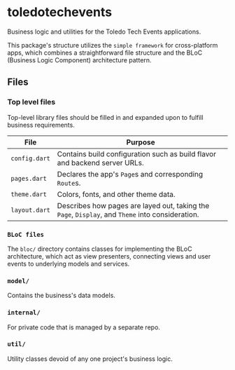 # toledotechevents

Business logic and utilities for the Toledo Tech Events applications.

This package's structure utilizes the `simple framework` for cross-platform apps, which combines a straightforward file structure and the BLoC (Business Logic Component) architecture pattern.

## Files

### Top level files

Top-level library files should be filled in and expanded upon to fulfill business requirements.

File | Purpose
-|-
`config.dart` | Contains build configuration such as build flavor and backend server URLs.
`pages.dart` | Declares the app's `Page`s and corresponding `Route`s.
`theme.dart` | Colors, fonts, and other theme data.
`layout.dart` | Describes how pages are layed out, taking the `Page`, `Display`, and `Theme` into consideration.

### `BLoC files`

The `bloc/` directory contains classes for implementing the BLoC architecture, which act as view presenters, connecting views and user events to underlying models and services.

### `model/`

Contains the business's data models.

### `internal/`

For private code that is managed by a separate repo.

### `util/`

Utility classes devoid of any one project's business logic.